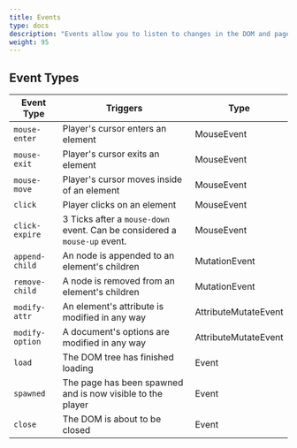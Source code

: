 ```yaml
---
title: Events
type: docs
description: "Events allow you to listen to changes in the DOM and page with event handlers."
weight: 95
---
```


## Event Types
| Event Type | Triggers | Type |
|--|--|--|
| `mouse-enter` | Player's cursor enters an element | MouseEvent |
| `mouse-exit` | Player's cursor exits an element | MouseEvent |
| `mouse-move` | Player's cursor moves inside of an element | MouseEvent |
| `click` | Player clicks on an element | MouseEvent |
| `click-expire` | 3 Ticks after a `mouse-down` event. Can be considered a `mouse-up` event. | MouseEvent |
| `append-child` | An node is appended to an element's children | MutationEvent |
| `remove-child` | A node is removed from an element's children | MutationEvent |
| `modify-attr` | An element's attribute is modified in any way | AttributeMutateEvent |
| `modify-option` | A document's options are modified in any way | AttributeMutateEvent |
| `load` | The DOM tree has finished loading | Event |
| `spawned` | The page has been spawned and is now visible to the player | Event |
| `close` | The DOM is about to be closed | Event |